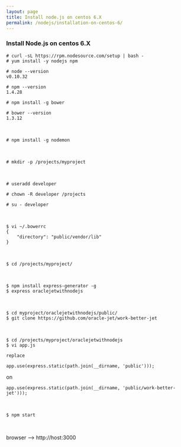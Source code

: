 ```yaml
---
layout: page
title: Install node.js on centos 6.X
permalink: /nodejs/installation-on-centos-6/
---
```


### Install Node.js on centos 6.X

    # curl -sL https://rpm.nodesource.com/setup | bash -
    # yum install -y nodejs npm

    # node --version
    v0.10.32

    # npm --version
    1.4.28

    # npm install -g bower

    # bower --version
    1.3.12


<br/>

    # npm install -g nodemon

<br/>

    # mkdir -p /projects/myproject

<br/>

    # useradd developer

    # chown -R developer /projects

    # su - developer

<br/>

    $ vi ~/.bowerrc
    {
    	"directory": "public/vendor/lib"
    }

<br/>  

    $ cd /projects/myproject/

<br/>

    $ npm install express-generator -g
    $ express oraclejetwithnodejs


<br/>

    $ cd myproject/oraclejetwithnodejs/public/
    $ git clone https://github.com/oracle-jet/work-better-jet

<br/>

    $ cd /projects/myproject/oraclejetwithnodejs
    $ vi app.js

    replace

    app.use(express.static(path.join(__dirname, 'public')));

on

    app.use(express.static(path.join(__dirname, 'public/work-better-jet')));

<br/>

    $ npm start


<br/>    

browser --> http://host:3000
